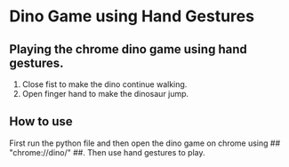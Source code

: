 # Dino Game using Hand Gestures #
## Playing the chrome dino game using hand gestures. ##
1.  Close fist to make the dino continue walking.
2.  Open finger hand to make the dinosaur jump.
## How to use ##
First run the python file and then open the dino game on chrome using ## "chrome://dino/" ##. Then use hand gestures to play.
